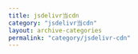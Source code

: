 ```yaml
---
title: jsdelivr当cdn
category: "jsdelivr当cdn"
layout: archive-categories
permalink: "category/jsdelivr-cdn"
---
```

